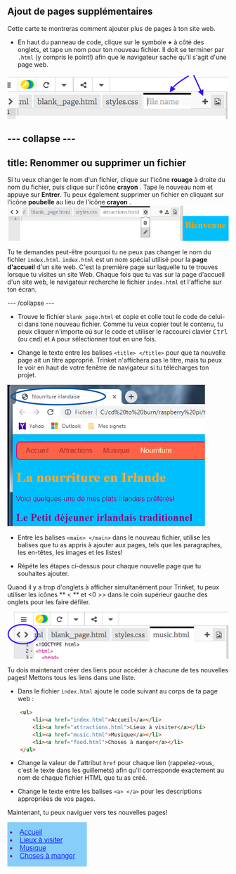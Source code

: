 ## Ajout de pages supplémentaires

Cette carte te montreras comment ajouter plus de pages à ton site web.

- En haut du panneau de code, clique sur le symbole **+** à côté des onglets, et tape un nom pour ton nouveau fichier. Il doit se terminer par `.html` (y compris le point!) afin que le navigateur sache qu'il s'agit d'une page web.

![Ajout d'un nouveau fichier dans Trinket](images/tktNewFileArrows.png)

## \--- collapse \---

## title: Renommer ou supprimer un fichier

Si tu veux changer le nom d'un fichier, clique sur l'icône **rouage** à droite du nom du fichier, puis clique sur l'icône **crayon** . Tape le nouveau nom et appuye sur **Entrer**. Tu peux également supprimer un fichier en cliquant sur l'icône **poubelle** au lieu de l'icône **crayon** . ![](images/EditFilename.png)

Tu te demandes peut-être pourquoi tu ne peux pas changer le nom du fichier `index.html`. `index.html` est un nom spécial utilisé pour la **page d'accueil** d'un site web. C'est la première page sur laquelle tu te trouves lorsque tu visites un site Web. Chaque fois que tu vas sur la page d'accueil d'un site web, le navigateur recherche le fichier `index.html` et l'affiche sur ton écran.

\--- /collapse \---

- Trouve le fichier `blank_page.html` et copie et colle tout le code de celui-ci dans tone nouveau fichier. Comme tu veux copier tout le contenu, tu peux cliquer n'importe où sur le code et utiliser le raccourci clavier <kbd>Ctrl</kbd> (ou <kbd>cmd</kbd>) et <kbd>A</kbd> pour sélectionner tout en une fois.

- Change le texte entre les balises `<title> </title>` pour que ta nouvelle page ait un titre approprié. Trinket n'affichera pas le titre, mais tu peux le voir en haut de votre fenêtre de navigateur si tu télécharges ton projet.

![Le titre de la page affiché dans l'onglet navigateur](images/egLocalFileWindowTitle.png)

- Entre les balises `<main> </main>` dans le nouveau fichier, utilise les balises que tu as appris à ajouter aux pages, tels que les paragraphes, les en-têtes, les images et les listes!

- Répéte les étapes ci-dessus pour chaque nouvelle page que tu souhaites ajouter.

Quand il y a trop d'onglets à afficher simultanément pour Trinket, tu peux utiliser les icônes ** < ** et <0 >> </strong> dans le coin supérieur gauche des onglets pour les faire défiler.

![Les boutons pour défiler les onglets](images/tktScrollTabIcons.png)

Tu dois maintenant créer des liens pour accéder à chacune de tes nouvelles pages! Mettons tous les liens dans une liste.

- Dans le fichier `index.html` ajoute le code suivant au corps de ta page web :

```html
    <ul>
        <li><a href="index.html">Accueil</a></li>
        <li><a href="attractions.html">Lieux à visiter</a></li>
        <li><a href="music.html">Musique</a></li>
        <li><a href="food.html">Choses à manger</a></li>
    </ul>
```

- Change la valeur de l'attribut `href` pour chaque lien (rappelez-vous, c'est le texte dans les guillemets) afin qu'il corresponde exactement au nom de chaque fichier HTML que tu as créé.

- Change le texte entre les balises `<a> </a>` pour les descriptions appropriées de vos pages.

Maintenant, tu peux naviguer vers tes nouvelles pages!

![Liste des liens sur une page web](images/egListOfPageLinks.png)